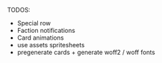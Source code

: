 TODOS:
- Special row
- Faction notifications
- Card animations
- use assets spritesheets
- pregenerate cards + generate woff2 / woff fonts
